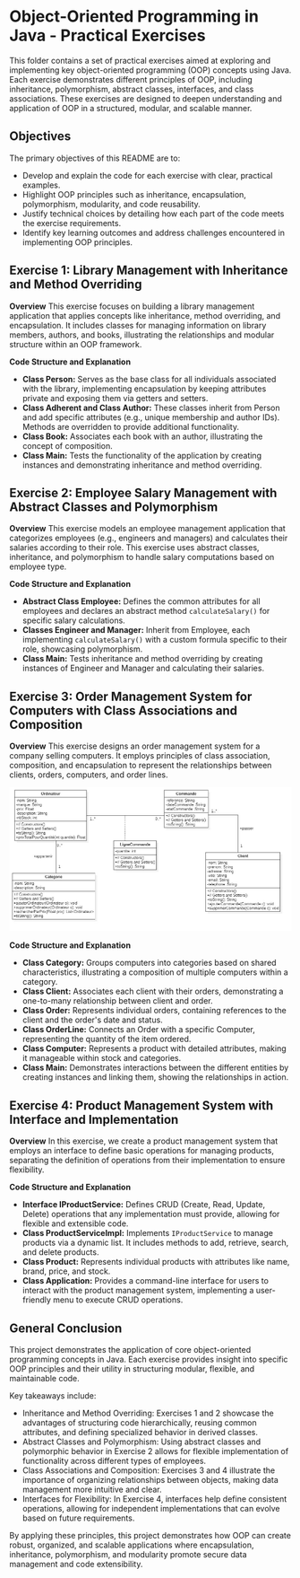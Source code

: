 # Object-Oriented Programming in Java - Practical Exercises

This folder contains a set of practical exercises aimed at exploring and implementing key object-oriented programming (OOP) concepts using Java. Each exercise demonstrates different principles of OOP, including inheritance, polymorphism, abstract classes, interfaces, and class associations. These exercises are designed to deepen understanding and application of OOP in a structured, modular, and scalable manner.

## Objectives

The primary objectives of this README are to:

* Develop and explain the code for each exercise with clear, practical examples.
* Highlight OOP principles such as inheritance, encapsulation, polymorphism, modularity, and code reusability.
* Justify technical choices by detailing how each part of the code meets the exercise requirements.
* Identify key learning outcomes and address challenges encountered in implementing OOP principles.

## Exercise 1: Library Management with Inheritance and Method Overriding

**Overview**
This exercise focuses on building a library management application that applies concepts like inheritance, method overriding, and encapsulation. It includes classes for managing information on library members, authors, and books, illustrating the relationships and modular structure within an OOP framework.

**Code Structure and Explanation**
* **Class Person:** Serves as the base class for all individuals associated with the library, implementing encapsulation by keeping attributes private and exposing them via getters and setters.
* **Class Adherent and Class Author:** These classes inherit from Person and add specific attributes (e.g., unique membership and author IDs). Methods are overridden to provide additional functionality.
* **Class Book:** Associates each book with an author, illustrating the concept of composition.
* **Class Main:** Tests the functionality of the application by creating instances and demonstrating inheritance and method overriding.

## Exercise 2: Employee Salary Management with Abstract Classes and Polymorphism

**Overview**
This exercise models an employee management application that categorizes employees (e.g., engineers and managers) and calculates their salaries according to their role. This exercise uses abstract classes, inheritance, and polymorphism to handle salary computations based on employee type.

**Code Structure and Explanation**
* **Abstract Class Employee:** Defines the common attributes for all employees and declares an abstract method `calculateSalary()` for specific salary calculations.
* **Classes Engineer and Manager:** Inherit from Employee, each implementing `calculateSalary()` with a custom formula specific to their role, showcasing polymorphism.
* **Class Main:** Tests inheritance and method overriding by creating instances of Engineer and Manager and calculating their salaries.

## Exercise 3: Order Management System for Computers with Class Associations and Composition

**Overview**
This exercise designs an order management system for a company selling computers. It employs principles of class association, composition, and encapsulation to represent the relationships between clients, orders, computers, and order lines.

![Class Diagram](Main.jpg)

**Code Structure and Explanation**
* **Class Category:** Groups computers into categories based on shared characteristics, illustrating a composition of multiple computers within a category.
* **Class Client:** Associates each client with their orders, demonstrating a one-to-many relationship between client and order.
* **Class Order:** Represents individual orders, containing references to the client and the order's date and status.
* **Class OrderLine:** Connects an Order with a specific Computer, representing the quantity of the item ordered.
* **Class Computer:** Represents a product with detailed attributes, making it manageable within stock and categories.
* **Class Main:** Demonstrates interactions between the different entities by creating instances and linking them, showing the relationships in action.

## Exercise 4: Product Management System with Interface and Implementation

**Overview**
In this exercise, we create a product management system that employs an interface to define basic operations for managing products, separating the definition of operations from their implementation to ensure flexibility.

**Code Structure and Explanation**
* **Interface IProductService:** Defines CRUD (Create, Read, Update, Delete) operations that any implementation must provide, allowing for flexible and extensible code.
* **Class ProductServiceImpl:** Implements `IProductService` to manage products via a dynamic list. It includes methods to add, retrieve, search, and delete products.
* **Class Product:** Represents individual products with attributes like name, brand, price, and stock.
* **Class Application:** Provides a command-line interface for users to interact with the product management system, implementing a user-friendly menu to execute CRUD operations.

## General Conclusion

This project demonstrates the application of core object-oriented programming concepts in Java. Each exercise provides insight into specific OOP principles and their utility in structuring modular, flexible, and maintainable code.

Key takeaways include:

* Inheritance and Method Overriding: Exercises 1 and 2 showcase the advantages of structuring code hierarchically, reusing common attributes, and defining specialized behavior in derived classes.
* Abstract Classes and Polymorphism: Using abstract classes and polymorphic behavior in Exercise 2 allows for flexible implementation of functionality across different types of employees.
* Class Associations and Composition: Exercises 3 and 4 illustrate the importance of organizing relationships between objects, making data management more intuitive and clear.
* Interfaces for Flexibility: In Exercise 4, interfaces help define consistent operations, allowing for independent implementations that can evolve based on future requirements.

By applying these principles, this project demonstrates how OOP can create robust, organized, and scalable applications where encapsulation, inheritance, polymorphism, and modularity promote secure data management and code extensibility.
